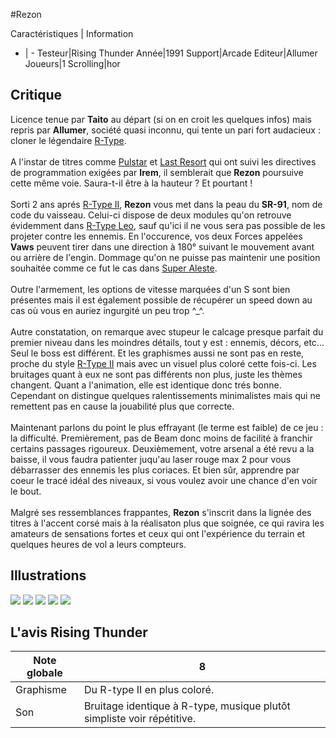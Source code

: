 #Rezon

Caractéristiques | Information
- | -
Testeur|Rising Thunder
Année|1991
Support|Arcade
Editeur|Allumer
Joueurs|1
Scrolling|hor

## Critique
Licence tenue par <b>Taito</b> au départ (si on en croit les quelques infos) mais repris par <b>Allumer</b>, société quasi inconnu, qui tente un pari fort audacieux : cloner le légendaire <a href="index.php?page=fiche&id=17">R-Type</a>.<br/><br/>A l'instar de titres comme <a href="index.php?page=fiche&id=111">Pulstar</a> et <a href="index.php?page=fiche&id=129">Last Resort</a> qui ont suivi les directives de programmation exigées par <b>Irem</b>, il semblerait que <b>Rezon</b> poursuive cette même voie. Saura-t-il être à la hauteur ? Et pourtant !<br/><br/>Sorti 2 ans aprés <a href="index.php?page=fiche&id=20">R-Type II</a>, <b>Rezon</b> vous met dans la peau du <b>SR-91</b>, nom de code du vaisseau. Celui-ci dispose de deux modules qu'on retrouve évidemment dans <a href="index.php?page=fiche&id=21">R-Type Leo</a>, sauf qu'ici il ne vous sera pas possible de les projeter contre les ennemis. En l'occurence, vos deux Forces appelées <b>Vaws</b> peuvent tirer dans une direction à 180° suivant le mouvement avant ou arrière de l'engin. Dommage qu'on ne puisse pas maintenir une position souhaitée comme ce fut le cas dans <a href="index.php?page=fiche&id=114">Super Aleste</a>.<br/><br/>Outre l'armement, les options de vitesse marquées d'un S sont bien présentes mais il est également possible de récupérer un speed down au cas où vous en auriez ingurgité un peu trop ^_^.<br/><br/>Autre constatation, on remarque avec stupeur le calcage presque parfait du premier niveau dans les moindres détails, tout y est : ennemis, décors, etc... Seul le boss est différent. Et les graphismes aussi ne sont pas en reste, proche du style <a href="index.php?page=fiche&id=20">R-Type II</a> mais avec un visuel plus coloré cette fois-ci. Les bruitages quant à eux ne sont pas différents non plus, juste les thèmes changent. Quant a l'animation, elle est identique donc trés bonne. Cependant on distingue quelques ralentissements minimalistes mais qui ne remettent pas en cause la jouabilité plus que correcte.<br/><br/>Maintenant parlons du point le plus effrayant (le terme est faible) de ce jeu : la difficulté. Premièrement, pas de Beam donc moins de facilité à franchir certains passages rigoureux. Deuxièmement, votre arsenal a été revu a la baisse, il vous faudra patienter juqu'au laser rouge max 2 pour vous débarrasser des ennemis les plus coriaces. Et bien sûr, apprendre par coeur le tracé idéal des niveaux, si vous voulez avoir une chance d'en voir le bout.<br/><br/>Malgré ses ressemblances frappantes, <b>Rezon</b> s'inscrit dans la lignée des titres à l'accent corsé mais à la réalisaton plus que soignée, ce qui ravira les amateurs de sensations fortes et ceux qui ont l'expérience du terrain et quelques heures de vol a leurs compteurs.

## Illustrations
![](http://www.shmup.com/images/thumbs/img_fiche_1_806.gif)
![](http://www.shmup.com/images/thumbs/img_fiche_2_806.GIF)
![](http://www.shmup.com/images/thumbs/img_fiche_3_806.GIF)
![](http://www.shmup.com/images/thumbs/img_fiche_4_806.gif)
![](http://www.shmup.com/images/thumbs/img_fiche_5_806.gif)

## L'avis Rising Thunder
Note globale|8
-|-
Graphisme|Du R-type II en plus coloré.
Son|Bruitage identique à R-type, musique plutôt simpliste voir répétitive.
